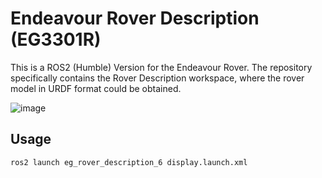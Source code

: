 # Endeavour Rover Description (EG3301R)

This is a ROS2 (Humble) Version for the Endeavour Rover. The repository specifically contains the Rover Description workspace, where the rover model in URDF format could be obtained. 


![image](https://github.com/looikx/eg3301_rover/assets/84984040/57be3204-7f58-4e83-942a-7f7d72412fc7)

## Usage 

`ros2 launch eg_rover_description_6 display.launch.xml`
